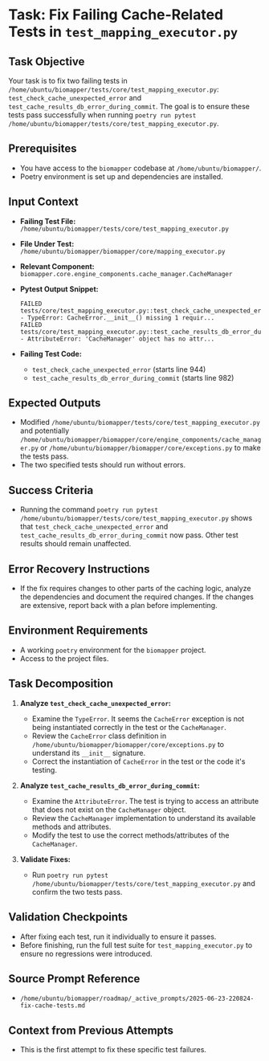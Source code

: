 # Task: Fix Failing Cache-Related Tests in `test_mapping_executor.py`

## Task Objective

Your task is to fix two failing tests in `/home/ubuntu/biomapper/tests/core/test_mapping_executor.py`: `test_check_cache_unexpected_error` and `test_cache_results_db_error_during_commit`. The goal is to ensure these tests pass successfully when running `poetry run pytest /home/ubuntu/biomapper/tests/core/test_mapping_executor.py`.

## Prerequisites

-   You have access to the `biomapper` codebase at `/home/ubuntu/biomapper/`.
-   Poetry environment is set up and dependencies are installed.

## Input Context

-   **Failing Test File:** `/home/ubuntu/biomapper/tests/core/test_mapping_executor.py`
-   **File Under Test:** `/home/ubuntu/biomapper/biomapper/core/mapping_executor.py`
-   **Relevant Component:** `biomapper.core.engine_components.cache_manager.CacheManager`
-   **Pytest Output Snippet:**

    ```
    FAILED tests/core/test_mapping_executor.py::test_check_cache_unexpected_error - TypeError: CacheError.__init__() missing 1 requir...
    FAILED tests/core/test_mapping_executor.py::test_cache_results_db_error_during_commit - AttributeError: 'CacheManager' object has no attr...
    ```

-   **Failing Test Code:**

    -   `test_check_cache_unexpected_error` (starts line 944)
    -   `test_cache_results_db_error_during_commit` (starts line 982)

## Expected Outputs

-   Modified `/home/ubuntu/biomapper/tests/core/test_mapping_executor.py` and potentially `/home/ubuntu/biomapper/biomapper/core/engine_components/cache_manager.py` or `/home/ubuntu/biomapper/biomapper/core/exceptions.py` to make the tests pass.
-   The two specified tests should run without errors.

## Success Criteria

-   Running the command `poetry run pytest /home/ubuntu/biomapper/tests/core/test_mapping_executor.py` shows that `test_check_cache_unexpected_error` and `test_cache_results_db_error_during_commit` now pass. Other test results should remain unaffected.

## Error Recovery Instructions

-   If the fix requires changes to other parts of the caching logic, analyze the dependencies and document the required changes. If the changes are extensive, report back with a plan before implementing.

## Environment Requirements

-   A working `poetry` environment for the `biomapper` project.
-   Access to the project files.

## Task Decomposition

1.  **Analyze `test_check_cache_unexpected_error`:**
    -   Examine the `TypeError`. It seems the `CacheError` exception is not being instantiated correctly in the test or the `CacheManager`.
    -   Review the `CacheError` class definition in `/home/ubuntu/biomapper/biomapper/core/exceptions.py` to understand its `__init__` signature.
    -   Correct the instantiation of `CacheError` in the test or the code it's testing.

2.  **Analyze `test_cache_results_db_error_during_commit`:**
    -   Examine the `AttributeError`. The test is trying to access an attribute that does not exist on the `CacheManager` object.
    -   Review the `CacheManager` implementation to understand its available methods and attributes.
    -   Modify the test to use the correct methods/attributes of the `CacheManager`.

3.  **Validate Fixes:**
    -   Run `poetry run pytest /home/ubuntu/biomapper/tests/core/test_mapping_executor.py` and confirm the two tests pass.

## Validation Checkpoints

-   After fixing each test, run it individually to ensure it passes.
-   Before finishing, run the full test suite for `test_mapping_executor.py` to ensure no regressions were introduced.

## Source Prompt Reference

-   `/home/ubuntu/biomapper/roadmap/_active_prompts/2025-06-23-220824-fix-cache-tests.md`

## Context from Previous Attempts

-   This is the first attempt to fix these specific test failures.
